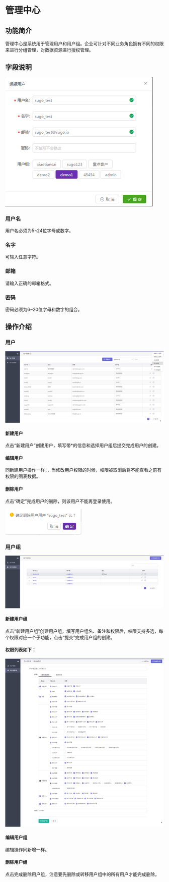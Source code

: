 # 管理中心

## 功能简介

管理中心是系统用于管理用户和用户组。企业可针对不同业务角色拥有不同的权限来进行分组管理，对数据资源进行授权管理。

## 字段说明

![](/assets/yh/1.png)

### **用户名**

用户名必须为5~24位字母或数字。

### **名字**

可输入任意字符。

### **邮箱**

请输入正确的邮箱格式。

### **密码**

密码必须为6~20位字母和数字的组合。

## 操作介绍

### 用户

![](/assets/yh/2.png)

#### **新建用户**

点击“新建用户”创建用户，填写带\*的信息和选择用户组后提交完成用户的创建。

#### **编辑用户**

同新建用户操作一样，，当修改用户权限的时候，权限被取消后将不能查看之前有权限的图表数据。

#### **删除用户**

点击“确定”完成用户的删除，则该用户不能再登录使用。

![](/assets/yh/3.png)

### 用户组

![](/assets/yh/4.png)

#### **新建用户组**

点击“新建用户组”创建用户组，填写用户组名、备注和权限后，权限支持多选，每个权限对应一个子功能，点击“提交”完成用户组的创建。

#### **权限列表如下：**

![](/assets/yh/5.png)

#### **编辑用户组**

编辑操作同新增一样。

#### **删除用户组**

点击完成删除用户组，注意要先删除或转移用户组中的所有用户才能完成删除。

